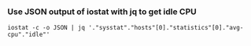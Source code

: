 ### Use JSON output of iostat with jq to get idle CPU
```shell
iostat -c -o JSON | jq '."sysstat"."hosts"[0]."statistics"[0]."avg-cpu"."idle"'
```